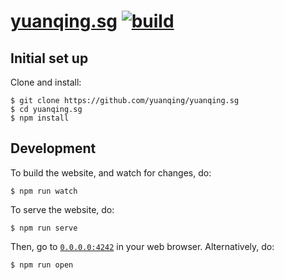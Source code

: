 # [yuanqing.sg](https://yuanqing.sg) [![build](https://github.com/yuanqing/yuanqing.sg/workflows/build/badge.svg)](https://github.com/yuanqing/figma-plugins/actions?query=workflow%3Abuild)

## Initial set up

Clone and install:

```
$ git clone https://github.com/yuanqing/yuanqing.sg
$ cd yuanqing.sg
$ npm install
```

## Development

To build the website, and watch for changes, do:

```
$ npm run watch
```

To serve the website, do:

```
$ npm run serve
```

Then, go to [`0.0.0.0:4242`](https://0.0.0.0:4242) in your web browser. Alternatively, do:

```
$ npm run open
```

